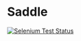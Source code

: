 # Saddle
[![Selenium Test Status](https://saucelabs.com/buildstatus/saddle)](https://saucelabs.com/u/saddle)

